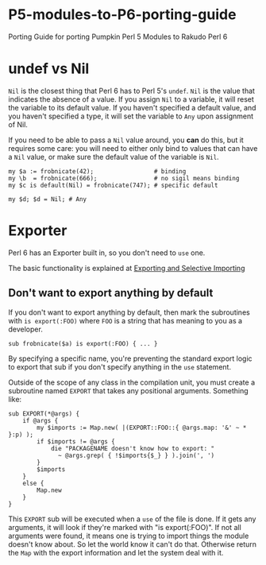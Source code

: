 # P5-modules-to-P6-porting-guide
Porting Guide for porting Pumpkin Perl 5 Modules to Rakudo Perl 6

# undef vs Nil

`Nil` is the closest thing that Perl 6 has to Perl 5's `undef`.  `Nil` is the
value that indicates the absence of a value.  If you assign `Nil` to a variable,
it will reset the variable to its default value.  If you haven't specified a
default value, and you haven't specified a type, it will set the variable to
`Any` upon assignment of Nil.

If you need to be able to pass a `Nil` value around, you **can** do this, but it
requires some care: you will need to either only bind to values that can have
a `Nil` value, or make sure the default value of the variable is `Nil`.

    my $a := frobnicate(42);                 # binding
    my \b  = frobnicate(666);                # no sigil means binding
    my $c is default(Nil) = frobnicate(747); # specific default

    my $d; $d = Nil; # Any

# Exporter
Perl 6 has an Exporter built in, so you don't need to `use` one.

The basic functionality is explained at
[Exporting and Selective Importing](https://docs.perl6.org/language/modules#Exporting_and_Selective_Importing)

## Don't want to export anything by default

If you don't want to export anything by default, then mark the subroutines with
`is export(:FOO)` where `FOO` is a string that has meaning to you as a developer.

    sub frobnicate($a) is export(:FOO) { ... }

By specifying a specific name, you're preventing the standard export logic to
export that sub if you don't specify anything in the `use` statement.

Outside of the scope of any class in the compilation unit, you must create a
subroutine named `EXPORT` that takes any positional arguments.  Something like:

    sub EXPORT(*@args) {
        if @args { 
            my $imports := Map.new( |(EXPORT::FOO::{ @args.map: '&' ~ * }:p) );
            if $imports != @args {   
                die "PACKAGENAME doesn't know how to export: "
                  ~ @args.grep( { !$imports{$_} } ).join(', ')
            }   
            $imports
        }   
        else {
            Map.new
        }   
    }

This `EXPORT` sub will be executed when a `use` of the file is done.  If it gets
any arguments, it will look if they're marked with "is export(:FOO)".  If not all
arguments were found, it means one is trying to import things the module doesn't
know about.  So let the world know it can't do that.  Otherwise return the `Map`
with the export information and let the system deal with it.
